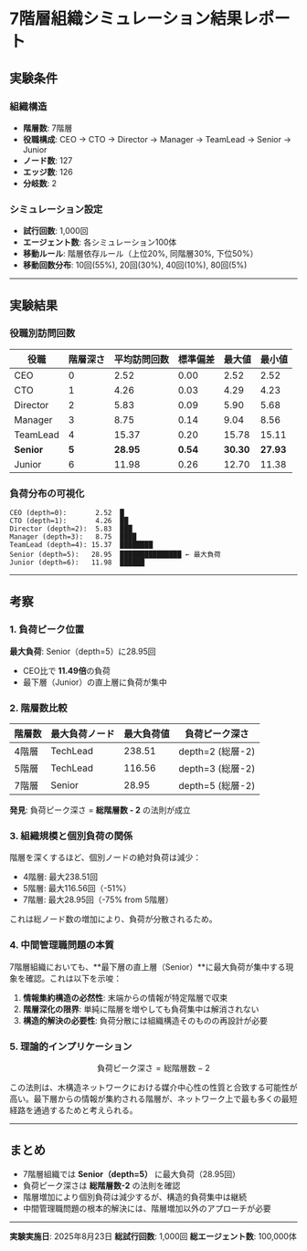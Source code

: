 # 7階層組織シミュレーション結果レポート

## 実験条件

### 組織構造
- **階層数**: 7階層
- **役職構成**: CEO → CTO → Director → Manager → TeamLead → Senior → Junior
- **ノード数**: 127
- **エッジ数**: 126
- **分岐数**: 2

### シミュレーション設定
- **試行回数**: 1,000回
- **エージェント数**: 各シミュレーション100体
- **移動ルール**: 階層依存ルール（上位20%, 同階層30%, 下位50%）
- **移動回数分布**: 10回(55%), 20回(30%), 40回(10%), 80回(5%)

---

## 実験結果

### 役職別訪問回数

| 役職 | 階層深さ | 平均訪問回数 | 標準偏差 | 最大値 | 最小値 |
|------|---------|-------------|---------|--------|--------|
| CEO | 0 | 2.52 | 0.00 | 2.52 | 2.52 |
| CTO | 1 | 4.26 | 0.03 | 4.29 | 4.23 |
| Director | 2 | 5.83 | 0.09 | 5.90 | 5.68 |
| Manager | 3 | 8.75 | 0.14 | 9.04 | 8.56 |
| TeamLead | 4 | 15.37 | 0.20 | 15.78 | 15.11 |
| **Senior** | **5** | **28.95** | **0.54** | **30.30** | **27.93** |
| Junior | 6 | 11.98 | 0.26 | 12.70 | 11.38 |

### 負荷分布の可視化

```
CEO (depth=0):       2.52  █
CTO (depth=1):       4.26  ██
Director (depth=2):  5.83  ███
Manager (depth=3):   8.75  ████
TeamLead (depth=4): 15.37  ████████
Senior (depth=5):   28.95  ███████████████ ← 最大負荷
Junior (depth=6):   11.98  ██████
```

---

## 考察

### 1. 負荷ピーク位置

**最大負荷**: Senior（depth=5）に28.95回
- CEO比で **11.49倍**の負荷
- 最下層（Junior）の直上層に負荷が集中

### 2. 階層数比較

| 階層数 | 最大負荷ノード | 最大負荷値 | 負荷ピーク深さ |
|--------|---------------|-----------|--------------|
| 4階層 | TechLead | 238.51 | depth=2 (総層-2) |
| 5階層 | TechLead | 116.56 | depth=3 (総層-2) |
| 7階層 | Senior | 28.95 | depth=5 (総層-2) |

**発見**: 負荷ピーク深さ = **総階層数 - 2** の法則が成立

### 3. 組織規模と個別負荷の関係

階層を深くするほど、個別ノードの絶対負荷は減少：
- 4階層: 最大238.51回
- 5階層: 最大116.56回（-51%）
- 7階層: 最大28.95回（-75% from 5階層）

これは総ノード数の増加により、負荷が分散されるため。

### 4. 中間管理職問題の本質

7階層組織においても、**最下層の直上層（Senior）**に最大負荷が集中する現象を確認。これは以下を示唆：

1. **情報集約構造の必然性**: 末端からの情報が特定階層で収束
2. **階層深化の限界**: 単純に階層を増やしても負荷集中は解消されない
3. **構造的解決の必要性**: 負荷分散には組織構造そのものの再設計が必要

### 5. 理論的インプリケーション

$$\text{負荷ピーク深さ} = \text{総階層数} - 2$$

この法則は、木構造ネットワークにおける媒介中心性の性質と合致する可能性が高い。最下層からの情報が集約される階層が、ネットワーク上で最も多くの最短経路を通過するためと考えられる。

---

## まとめ

- 7階層組織では **Senior（depth=5）** に最大負荷（28.95回）
- 負荷ピーク深さは **総階層数-2** の法則を確認
- 階層増加により個別負荷は減少するが、構造的負荷集中は継続
- 中間管理職問題の根本的解決には、階層増加以外のアプローチが必要

---

**実験実施日**: 2025年8月23日
**総試行回数**: 1,000回
**総エージェント数**: 100,000体